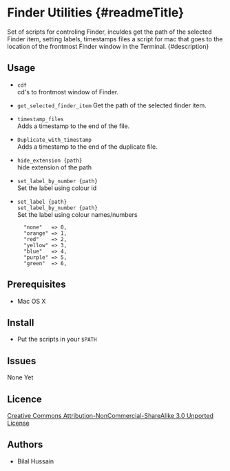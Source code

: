 Finder Utilities {#readmeTitle}
================
Set of scripts for controling Finder, inculdes get the path of the selected Finder item, setting labels, timestamps files a script for mac that goes to the location of the frontmost Finder window in the Terminal.
{#description}

Usage
-----
* `cdf`  
cd's to frontmost window of Finder.  
* `get_selected_finder_item` 
Get the path of the selected finder item.
* `timestamp_files`  
Adds a timestamp to the end of the file.
* `Duplicate_with_timestamp`  
Adds a timestamp to the end of the duplicate file.
* `hide_extension {path}`  
hide extension of the path
* `set_label_by_number {path}`  
Set the label using colour id 
* `set_label {path}`  
`set_label_by_number {path}`  
Set the label using colour names/numbers

		"none"   => 0,
		"orange" => 1,
		"red"    => 2,
		"yellow" => 3,
		"blue"   => 4,
		"purple" => 5,
		"green"  => 6,


Prerequisites
-------------
* Mac OS X

Install 
-------
* Put the scripts in your `$PATH`

Issues
------
None Yet

Licence
-------
[Creative Commons Attribution-NonCommercial-ShareAlike 3.0 Unported License](http://creativecommons.org/licenses/by-nc-sa/3.0/ "Full details")

Authors
-------
* Bilal Hussain